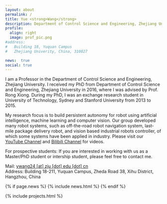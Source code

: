 ```yaml
---
layout: about
permalink: /
title: Yue <strong>Wang</strong> 
description: Department of Control Science and Engineering, Zhejiang University, China
profile:
  align: right
  image: prof_pic.png
#address: 
#   Building 18, Yuquan Campus
#   Zhejiang Univerity, China, 310027

news:  true
social: true
---
```

I am a Professor in the Department of Control Science and Engineering, Zhejiang University. I received my PhD from Department of Control Science and Engineering, Zhejiang University in 2016, where I was advised by Prof. Rong Xiong. During my PhD, I was an exchange research student in University of Technology, Sydney and Stanford University from 2013 to 2015. 

My research focus is to build persistent autonomy for robot using artificial intelligence, machine learning and computer vision. Our group developed many robot systems, such as off-the-road robot navigation system, last-mile package delivery robot, and vision based industrial robots controller, of which some systems have been applied in industry. Please visit our <a href="https://www.youtube.com/channel/UCkGsUj95tueXDxf5JEhiYZQ">YouTube Channel</a> and <a href="https://space.bilibili.com/544651460">Bilibili Channel</a> for videos.

For prospective students: If you are interested in working with us as a Master/PhD student or intership student, please feel free to contact me.

Mail: [ywang24 [at] zju [dot] edu [dot] cn](mailto:ywang24@zju.edu.cn)
<br/>
Address: Building 18-211, Yuquan Campus, Zheda Road 38, Xihu District, Hangzhou, China 

{% if page.news %}
   {% include news.html %}
{% endif %}

{% include projects.html %}
